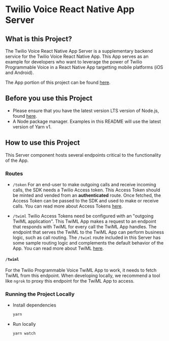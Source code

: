 # Twilio Voice React Native App Server

## What is this Project?

The Twilio Voice React Native App Server is a supplementary backend service for the Twilio Voice React Native App. This App serves as an example for developers who want to leverage the power of Twilio Programmable Voice in a React Native App targetting mobile platforms (iOS and Android).

The App portion of this project can be found [here](https://github.com/twilio/twilio-voice-react-native-app/tree/main/app).

## Before you use this Project

* Please ensure that you have the latest version LTS version of Node.js, found [here](https://nodejs.org/en/).
* A Node package manager. Examples in this README will use the latest version of Yarn v1.

## How to use this Project

This Server component hosts several endpoints critical to the functionality of the App.

### Routes

* `/token`
  For an end-user to make outgoing calls and receive incoming calls, the SDK needs a Twilio Access token. This Access Token should be minted and vended from an **authenticated** route. Once fetched, the Access Token can be passed to the SDK and used to make or receive calls. You can read more about Access Tokens [here](https://www.twilio.com/docs/iam/access-tokens).

* `/twiml`
  Twilio Access Tokens need be configured with an "outgoing TwiML application". This TwiML App makes a request to an endpoint that responds with TwiML for every call the TwiML App handles. The endpoint that serves the TwiML to the TwiML App can perform business logic, such as call routing. The `/twiml` route included in this Server has some sample routing logic and complements the default behavior of the App. You can read more about TwiML [here](https://www.twilio.com/docs/voice/twiml).

#### `/twiml`

For the Twilio Programmable Voice TwiML App to work, it needs to fetch TwiML from this endpoint. When developing locally, we recommend a tool like `ngrok` to proxy this endpoint for the TwiML App to access.

### Running the Project Locally

* Install dependencies
  ```sh
  yarn
  ```

* Run locally
  ```sh
  yarn watch
  ```
